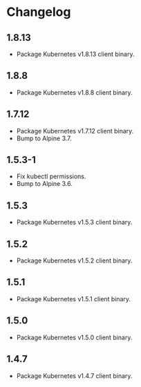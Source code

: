 # Changelog

## 1.8.13

* Package Kubernetes v1.8.13 client binary.

## 1.8.8

* Package Kubernetes v1.8.8 client binary.

## 1.7.12

* Package Kubernetes v1.7.12 client binary.
* Bump to Alpine 3.7.

## 1.5.3-1

* Fix kubectl permissions.
* Bump to Alpine 3.6.

## 1.5.3

* Package Kubernetes v1.5.3 client binary.

## 1.5.2

* Package Kubernetes v1.5.2 client binary.

## 1.5.1

* Package Kubernetes v1.5.1 client binary.

## 1.5.0

* Package Kubernetes v1.5.0 client binary.

## 1.4.7

* Package Kubernetes v1.4.7 client binary.
